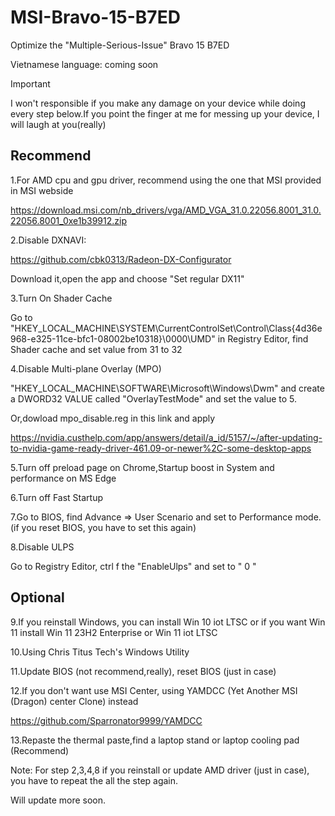 # MSI-Bravo-15-B7ED
Optimize the "Multiple-Serious-Issue" Bravo 15 B7ED

Vietnamese language: coming soon

> [!IMPORTANT]
> I won't responsible if you make any damage on your device while doing every step below.If you point the finger at me for messing up your device, I will laugh at you(really)

## Recommend

1.For AMD cpu and gpu driver, recommend using the one that MSI provided in MSI webside

https://download.msi.com/nb_drivers/vga/AMD_VGA_31.0.22056.8001_31.0.22056.8001_0xe1b39912.zip

2.Disable DXNAVI:

https://github.com/cbk0313/Radeon-DX-Configurator

Download it,open the app and choose "Set regular DX11"

3.Turn On Shader Cache

Go to "HKEY_LOCAL_MACHINE\SYSTEM\CurrentControlSet\Control\Class\{4d36e968-e325-11ce-bfc1-08002be10318}\0000\UMD" in Registry Editor, find Shader cache and set value from 31 to 32

4.Disable Multi-plane Overlay (MPO)

"HKEY_LOCAL_MACHINE\SOFTWARE\Microsoft\Windows\Dwm" and create a DWORD32 VALUE called "OverlayTestMode" and set the value to 5.

Or,dowload mpo_disable.reg in this link and apply

https://nvidia.custhelp.com/app/answers/detail/a_id/5157/~/after-updating-to-nvidia-game-ready-driver-461.09-or-newer%2C-some-desktop-apps

5.Turn off preload page on Chrome,Startup boost in System and performance on MS Edge

6.Turn off Fast Startup

7.Go to BIOS, find Advance => User Scenario and set to Performance mode. (if you reset BIOS, you have to set this again)

8.Disable ULPS 

Go to Registry Editor, ctrl f the "EnableUlps" and set to " 0 "

## Optional

9.If you reinstall Windows, you can install Win 10 iot LTSC or if you want Win 11 install Win 11 23H2 Enterprise or Win 11 iot LTSC

10.Using Chris Titus Tech's Windows Utility

11.Update BIOS (not recommend,really), reset BIOS (just in case)

12.If you don't want use MSI Center, using YAMDCC (Yet Another MSI (Dragon) center Clone) instead 

https://github.com/Sparronator9999/YAMDCC

13.Repaste the thermal paste,find a laptop stand or laptop cooling pad (Recommend)

Note: For step 2,3,4,8 if you reinstall or update AMD driver (just in case), you have to repeat the all the step again.

Will update more soon.
